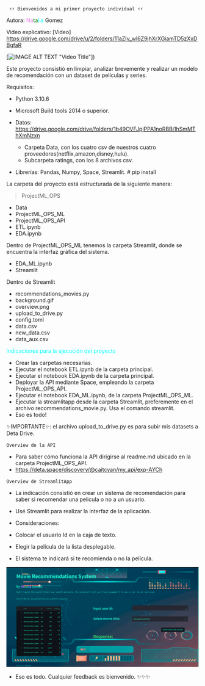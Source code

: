 ```fix
 ⚡⚡ Bienvenidos a mi primer proyecto individual ⚡⚡
```
Autora: <span style="color: violet;"> Na</span><span style="color: green;">ta</span><span style="color: cyan;">lia</span> Gomez

Video explicativo: [Video] https://drive.google.com/drive/u/2/folders/11aZIv_wl6Z9jhXrXGiamTD5zXxDBgfaR

[![IMAGE ALT TEXT]([http://img.youtube.com/vi/YOUTUBE_VIDEO_ID_HERE](https://drive.google.com/drive/u/2/folders/11aZIv_wl6Z9jhXrXGiamTD5zXxDBgfaR)/0.jpg) "Video Title"])



Este proyecto consistió en limpiar, analizar brevemente y realizar un modelo de recomendación con un dataset de películas y series. 

Requisitos:
- Python 3.10.6 
- Microsoft Build tools 2014 o superior.
  
- Datos:
      https://drive.google.com/drive/folders/1b49OVFJpjPPA1noRBBi1hSmMThXmNzxn
    - Carpeta Data, con los cuatro csv de nuestros cuatro proveedores(netflix,amazon,disney,hulu).
    - Subcarpeta ratings, con los 8 archivos csv.
- Librerías: Pandas, Numpy, Space, Streamlit. # pip install

La carpeta del proyecto está estructurada de la siguiente manera:
> ProjectML_OPS
 - Data
 - ProjectML_OPS_ML
 - ProjectML_OPS_API
 - ETL.ipynb
 - EDA.ipynb

Dentro de ProjectML_OPS_ML tenemos la carpeta Streamlit, donde se encuentra la interfaz gráfica del sistema.

 - EDA_ML.ipynb
 - Streamlit

Dentro de Streamlit
- recommendations_movies.py
- background.gif
- overview.png
- upload_to_drive.py
- config.toml
- data.csv
- new_data.csv
- data_aux.csv

<span style="color: cyan;">Indicaciones para la ejecución del proyecto</span>

- Crear las carpetas necesarias.
- Ejecutar el notebook ETL.ipynb de la carpeta principal.
- Ejecutar el notebook EDA.ipynb de la carpeta principal.
- Deployar la API mediante Space, empleando la carpeta ProjectML_OPS_API.
- Ejecutar el notebook EDA_ML.ipynb, de la carpeta ProjectML_OPS_ML.
- Ejecutar la streamlitapp desde la carpeta Streamlit, preferemente en el archivo recommendations_movie.py. Usa el comando streamlit. 
- Eso es todo!

✨IMPORTANTE✨: el archivo upload_to_drive.py es para subir mis datasets a Deta Drive.


```fix
Overview de la API
```
- Para saber cómo funciona la API dirigirse al readme.md ubicado en la carpeta ProjectML_OPS_API.
- https://deta.space/discovery/@caitcyan/my_api/exp-AYCh
```fix
Overview de StreamlitApp
```
- La indicación consistió en crear un sistema de recomendación para saber si recomendar una pelicula o no a un usuario. 
  
 - Usé Streamlit para realizar la interfaz de la aplicación. 

 - Consideraciones:
 - Colocar el usuario Id en la caja de texto.
 - Elegir la película de la lista desplegable.
 - El sistema te indicará si te recomienda o no la película.

![alt text](./ProjectML_OPS_ML/Streamlit/overview.png "Over view")

 - Eso es todo. Cualquier feedback es bienvenido. ✨✨✨
